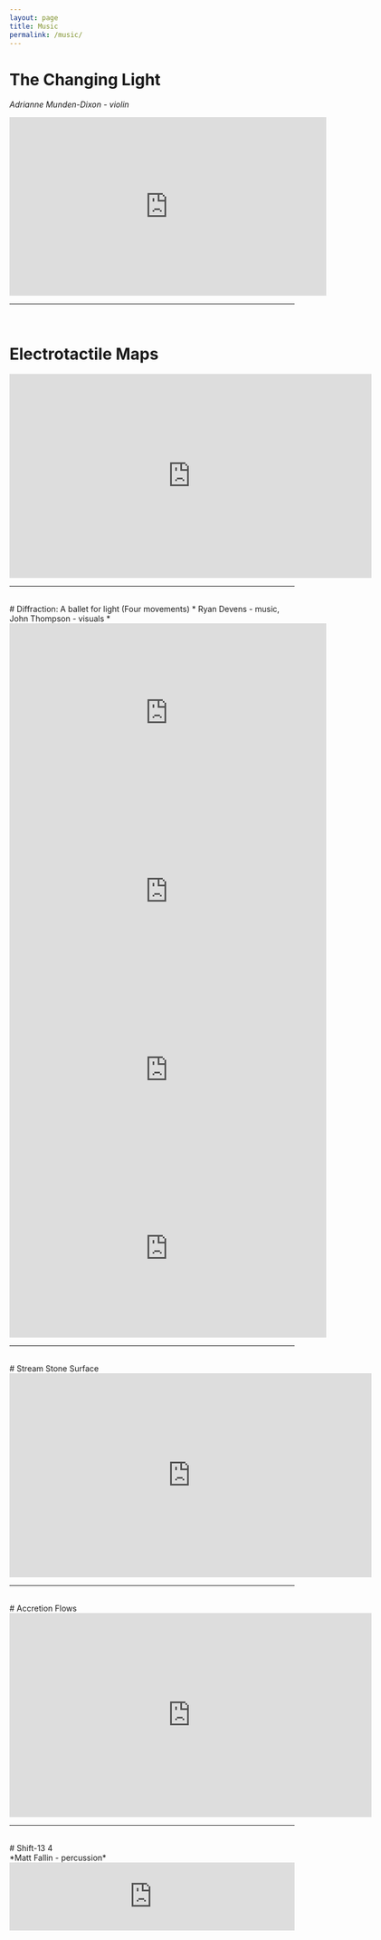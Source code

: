 ```yaml
---
layout: page
title: Music
permalink: /music/
---
```


# The Changing Light
*Adrianne Munden-Dixon - violin* <br>

<iframe width="560" height="315" src="https://www.youtube.com/embed/epSeWPCfVHM" title="YouTube video player" frameborder="0" allow="accelerometer; autoplay; clipboard-write; encrypted-media; gyroscope; picture-in-picture; web-share" allowfullscreen></iframe>
<br>

---
<br>

# Electrotactile Maps

<iframe src="https://player.vimeo.com/video/146317611?h=09ddf1f175" width="640" height="360" frameborder="0" allow="autoplay; fullscreen; picture-in-picture" allowfullscreen></iframe>
<br>

---
<br>
# Diffraction: A ballet for light (Four movements)
* Ryan Devens - music, John Thompson - visuals *

<iframe width="560" height="315" src="https://www.youtube.com/embed/L9dFAs2QVxU" title="YouTube video player" frameborder="0" allow="accelerometer; autoplay; clipboard-write; encrypted-media; gyroscope; picture-in-picture; web-share" allowfullscreen></iframe>

<iframe width="560" height="315" src="https://www.youtube.com/embed/ZsuCL8_ln3w" title="YouTube video player" frameborder="0" allow="accelerometer; autoplay; clipboard-write; encrypted-media; gyroscope; picture-in-picture; web-share" allowfullscreen></iframe>

<iframe width="560" height="315" src="https://www.youtube.com/embed/Fp0CraftWRo" title="YouTube video player" frameborder="0" allow="accelerometer; autoplay; clipboard-write; encrypted-media; gyroscope; picture-in-picture; web-share" allowfullscreen></iframe>

<iframe width="560" height="315" src="https://www.youtube.com/embed/IJu0gQs96sI" title="YouTube video player" frameborder="0" allow="accelerometer; autoplay; clipboard-write; encrypted-media; gyroscope; picture-in-picture; web-share" allowfullscreen></iframe>
<br>

---
<br>
# Stream Stone Surface

<iframe src="https://player.vimeo.com/video/77009188?h=2984802bbb" width="640" height="360" frameborder="0" allow="autoplay; fullscreen; picture-in-picture" allowfullscreen></iframe>
<br>

---
<br>
# Accretion Flows <br>

<iframe src="https://player.vimeo.com/video/112438146?h=2c6be7b830" width="640" height="360" frameborder="0" allow="autoplay; fullscreen; picture-in-picture" allowfullscreen></iframe>
<br>

---
<br>
# Shift-13 4<br>
*Matt Fallin - percussion* <br>

<iframe style="border: 0; width: 100%; height: 120px;" src="https://bandcamp.com/EmbeddedPlayer/track=2453764063/size=large/bgcol=ffffff/linkcol=0687f5/tracklist=false/artwork=small/transparent=true/" seamless><a href="https://johnthompson3.bandcamp.com/track/shift-13">Shift-13 by John Thompson</a></iframe>
